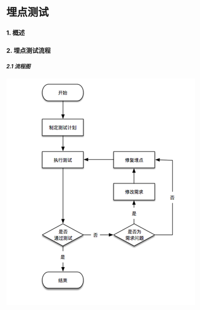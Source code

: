 # 埋点测试

### 1. 概述

### 2. 埋点测试流程

##### 2.1 流程图

![](/assets/example/data-access-tracking-test-flow.png)